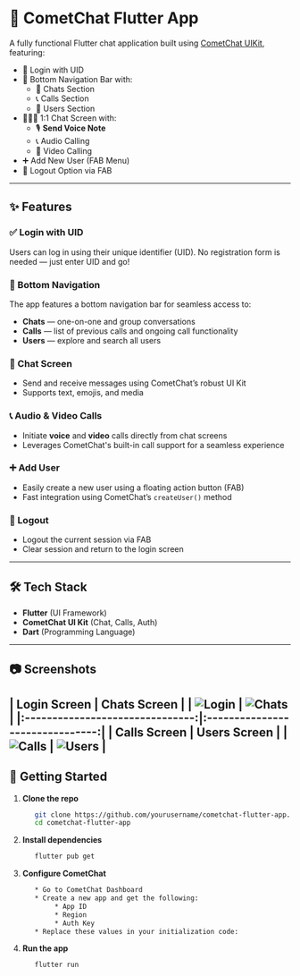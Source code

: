 # 📱 CometChat Flutter App

A fully functional Flutter chat application built using [CometChat UIKit](https://www.cometchat.com/), featuring:

- 🔐 Login with UID
- 📱 Bottom Navigation Bar with:
    - 💬 Chats Section
    - 📞 Calls Section
    - 👥 Users Section
- 🧑‍🤝‍🧑 1:1 Chat Screen with:
    - 🎙️ **Send Voice Note**
    - 📞 Audio Calling
    - 🎥 Video Calling
- ➕ Add New User (FAB Menu)
- 🚪 Logout Option via FAB

---

## ✨ Features

### ✅ Login with UID
Users can log in using their unique identifier (UID). No registration form is needed — just enter UID and go!

### 📲 Bottom Navigation
The app features a bottom navigation bar for seamless access to:
- **Chats** — one-on-one and group conversations
- **Calls** — list of previous calls and ongoing call functionality
- **Users** — explore and search all users

### 💬 Chat Screen
- Send and receive messages using CometChat’s robust UI Kit
- Supports text, emojis, and media

### 📞 Audio & Video Calls
- Initiate **voice** and **video** calls directly from chat screens
- Leverages CometChat's built-in call support for a seamless experience

### ➕ Add User
- Easily create a new user using a floating action button (FAB)
- Fast integration using CometChat’s `createUser()` method

### 🚪 Logout
- Logout the current session via FAB
- Clear session and return to the login screen

---

## 🛠️ Tech Stack

- **Flutter** (UI Framework)
- **CometChat UI Kit** (Chat, Calls, Auth)
- **Dart** (Programming Language)

---

## 📷 Screenshots

| Login Screen                   | Chats Screen                   |
| ![Login](screenshots/login.jpg) | ![Chats](screenshots/chats.jpg) |
|:-------------------------------:|:-------------------------------:|
| Calls Screen                   | Users Screen                   |
| ![Calls](screenshots/calls.jpg) | ![Users](screenshots/users.jpg) |
---


## 🚀 Getting Started

1. **Clone the repo**
    ```bash
       git clone https://github.com/yourusername/cometchat-flutter-app.git
       cd cometchat-flutter-app

2. **Install dependencies**
    ```bash
       flutter pub get

3. **Configure CometChat**
    ```bash
       * Go to CometChat Dashboard
       * Create a new app and get the following:
            * App ID
            * Region
            * Auth Key
       * Replace these values in your initialization code:

4. **Run the app**
    ```bash
       flutter run